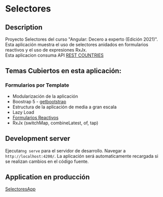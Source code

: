 # Selectores


## Description

Proyecto Selectores del curso "Angular: Decero a experto (Edición 2021)".  
Esta aplicación muestra el uso de selectores anidados en formularios reactivos y el uso de expresiones RxJx.  
Esta aplicacion consuma API [REST COUNTRIES](https://restcountries.eu/)

## Temas Cubiertos en esta aplicación:

### Formularios por Template

* Modularización de la aplicación
* Boostrap 5 - [getbootstrap](https://getbootstrap.com/)
* Estructura de la aplicación de media a gran escala
* Lazy Load
* [Formularios Reactivos](https://angular.io/guide/reactive-forms#reactive-forms)
* RxJx (switchMap, combineLatest, of, tap)


## Development server
Ejecutar`ng serve` para el servidor de desarrollo. Navegar a  `http://localhost:4200/`. La aplicación será automaticamente recargada si se realizan cambios en el código fuente.


## Application en producción
[SelectoresApp](https://selectoresapp.netlify.app/)
